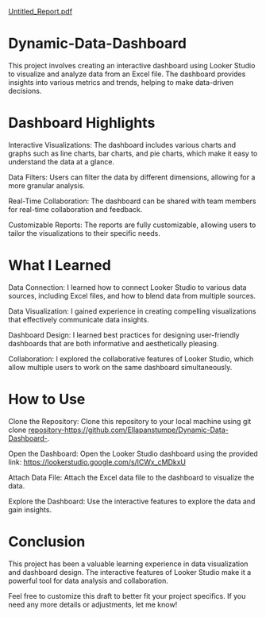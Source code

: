 [Untitled_Report.pdf](https://github.com/user-attachments/files/16859804/Untitled_Report.pdf)

# Dynamic-Data-Dashboard
This project involves creating an interactive dashboard using Looker Studio to visualize and analyze data from an Excel file. The dashboard provides insights into various metrics and trends, helping to make data-driven decisions.

# Dashboard Highlights
Interactive Visualizations: The dashboard includes various charts and graphs such as line charts, bar charts, and pie charts, which make it easy to understand the data at a glance.

Data Filters: Users can filter the data by different dimensions, allowing for a more granular analysis.

Real-Time Collaboration: The dashboard can be shared with team members for real-time collaboration and feedback.

Customizable Reports: The reports are fully customizable, allowing users to tailor the visualizations to their specific needs.
# What I Learned

Data Connection: I learned how to connect Looker Studio to various data sources, including Excel files, and how to blend data from multiple sources.

Data Visualization: I gained experience in creating compelling visualizations that effectively communicate data insights.

Dashboard Design: I learned best practices for designing user-friendly dashboards that are both informative and aesthetically pleasing.

Collaboration: I explored the collaborative features of Looker Studio, which allow multiple users to work on the same dashboard simultaneously.

# How to Use

Clone the Repository: Clone this repository to your local machine using git clone <repository-https://github.com/Ellapanstumpe/Dynamic-Data-Dashboard->.

Open the Dashboard: Open the Looker Studio dashboard using the provided link: https://lookerstudio.google.com/s/lCWx_cMDkxU

Attach Data File: Attach the Excel data file to the dashboard to visualize the data.

Explore the Dashboard: Use the interactive features to explore the data and gain insights.

# Conclusion

This project has been a valuable learning experience in data visualization and dashboard design. The interactive features of Looker Studio make it a powerful tool for data analysis and collaboration.

Feel free to customize this draft to better fit your project specifics. If you need any more details or adjustments, let me know!
